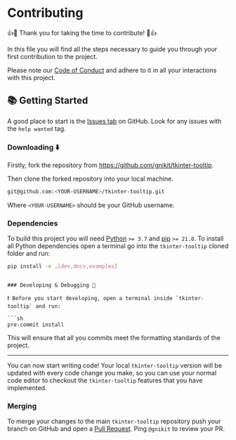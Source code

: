 # Contributing

👍🎉 Thank you for taking the time to contribute! 🎉👍

In this file you will find all the steps necessary to guide you through your first contribution to the project.

Please note our [Code of Conduct](https://github.com/gnikit/tkinter-tooltip/blob/master/CODE_OF_CONDUCT.md) and adhere to it in all your interactions with this project.

## 📚 Getting Started

A good place to start is the [Issues tab](https://github.com/gnikit/tkinter-tooltip/issues) on GitHub. Look for any issues with the `help wanted` tag.

### Downloading ⬇️

Firstly, fork the repository from <https://github.com/gnikit/tkinter-tooltip>.

Then clone the forked repository into your local machine.

```sh
git@github.com:<YOUR-USERNAME>/tkinter-tooltip.git
```

Where `<YOUR-USERNAME>` should be your GitHub username.

### Dependencies

To build this project you will need [Python](https://www.python.org/) `>= 3.7` and [pip](https://www.python.org/) `>= 21.0`.
To install all Python dependencies open a terminal go into the `tkinter-tooltip` cloned folder and run:

```sh
pip install -e .[dev,docs,examples]
```

<!-- ### Testing 🧪

To verify that your cloning of the GitHub repository worked as expected open a terminal and run:

```sh
pytest -v
```

This will run the entire unit test suite. You can also run this to verify that you haven't broken anything in the code.

👉 **Tip!** You can run individual tests by selecting the path to the Python file and the method

```sh
pytest test/test_interface.py::test_version_update_pypi -->
```

### Developing & Debugging 🐞️

❗️ Before you start developing, open a terminal inside `tkinter-tooltip` and run:

```sh
pre-commit install
```

This will ensure that all you commits meet the formatting standards of the project.

---

You can now start writing code! Your local `tkinter-tooltip` version will be updated with every code change you make, so you can use your normal code editor to checkout the `tkinter-tooltip` features that you have implemented.
<!-- It is however considerably easier to create compact unittests to check if your changes have worked.

👉 **Tip!** You can attach a debugger to the main `tkinter-tooltip` source code during unittesting which should allow you to pause, break, step into, etc. while testing, thus making it easier to find mistakes. -->

### Merging

To merge your changes to the main `tkinter-tooltip` repository push your branch on GitHub and open a [Pull Request](https://github.com/gnikit/tkinter-tooltip/pulls). Ping `@gnikit` to review your PR.
